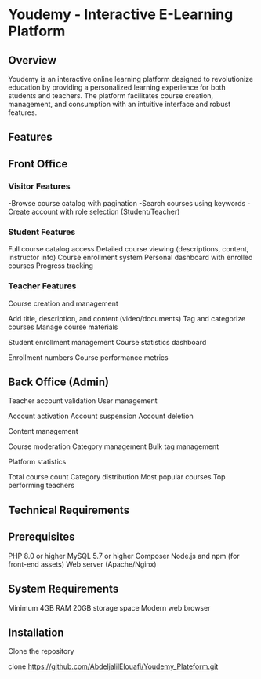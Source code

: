 # Youdemy - Interactive E-Learning Platform


## Overview
Youdemy is an interactive online learning platform designed to revolutionize education by providing a personalized learning experience for both students and teachers. The platform facilitates course creation, management, and consumption with an intuitive interface and robust features.

## Features
## Front Office
### Visitor Features

-Browse course catalog with pagination
-Search courses using keywords
-Create account with role selection (Student/Teacher)

### Student Features

Full course catalog access
Detailed course viewing (descriptions, content, instructor info)
Course enrollment system
Personal dashboard with enrolled courses
Progress tracking

### Teacher Features

Course creation and management

Add title, description, and content (video/documents)
Tag and categorize courses
Manage course materials


Student enrollment management
Course statistics dashboard

Enrollment numbers
Course performance metrics



## Back Office (Admin)

Teacher account validation
User management

Account activation
Account suspension
Account deletion


Content management

Course moderation
Category management
Bulk tag management


Platform statistics

Total course count
Category distribution
Most popular courses
Top performing teachers



## Technical Requirements
## Prerequisites

PHP 8.0 or higher
MySQL 5.7 or higher
Composer
Node.js and npm (for front-end assets)
Web server (Apache/Nginx)

## System Requirements

Minimum 4GB RAM
20GB storage space
Modern web browser

## Installation

Clone the repository

clone https://github.com/AbdeljalilElouafi/Youdemy_Plateform.git
